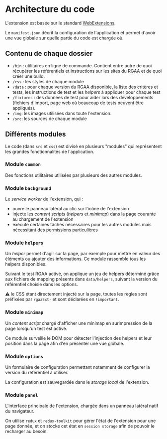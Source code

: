 # Architecture du code

L'extension est basée sur le standard
[WebExtensions](https://developer.mozilla.org/en-US/Add-ons/WebExtensions).

Le `manifest.json` décrit la configuration de l'application et permet d'avoir
une vue globale sur quelle partie du code est chargée où.

## Contenu de chaque dossier

- `/bin` : utilitaires en ligne de commande. Contient entre autre de quoi
  récupérer les référentiels et instructions sur les sites du RGAA et de quoi
  créer une build.
- `/css` : les styles de chaque module
- `/data` : pour chaque version du RGAA disponible, la liste des critères et
  tests, les instructions de test et les _helpers_ à appliquer pour chaque test
- `/fixtures` : des données de test pour aider lors des développements (fichiers
  d'import, page web où beaucoup de tests peuvent être appliqués).
- `/img`: les images utilisées dans toute l'extension.
- `/src`: les sources de chaque module

## Différents modules

Le code (dans `src` et `css`) est divisé en plusieurs "modules" qui représentent
les grandes fonctionnalités de l'application.

### Module `common`

Des fonctions utilitaires utilisées par plusieurs des autres modules.

### Module `background`

Le _service worker_ de l'extension, qui :

- ouvre le panneau latéral au clic sur l'icône de l'extension
- injecte les _content scripts_ (_helpers_ et _minimap_) dans la page courante
  au chargement de l'extension
- exécute certaines tâches nécessaires pour les autres modules mais nécessitant
  des permissions particulières

### Module `helpers`

Un _helper_ permet d'agir sur la page, par exemple pour mettre en valeur des
éléments ou ajouter des informations. Ce module rassemble tous les helpers
disponibles.

Suivant le test RGAA activé, on applique un jeu de helpers déterminé grâce aux
fichiers de mapping présents dans `data/helpers`, suivant la version du
référentiel choisie dans les options.

:warning: le CSS étant directement injecté sur la page, toutes les règles sont
préfixées par `rgaaExt-` et sont déclarées en `!important`.

### Module `minimap`

Un _content script_ chargé d'afficher une minimap en surimpression de la page
lorsqu'un test est activé.

Ce module surveille le DOM pour détecter l'injection des helpers et leur
position dans la page afin d'en présenter une vue globale.

### Module `options`

Un formulaire de configuration permettant notamment de configurer la version du
référentiel à utiliser.

La configuration est sauvegardée dans le _storage local_ de l'extension.

### Module `panel`

L'interface principale de l'extension, chargée dans un panneau latéral natif du
navigateur.

On utilise `redux` et `redux-toolkit` pour gérer l'état de l'extension pour une
page donnée, et on stocke cet état en `session storage` afin de pouvoir le
recharger au besoin.

